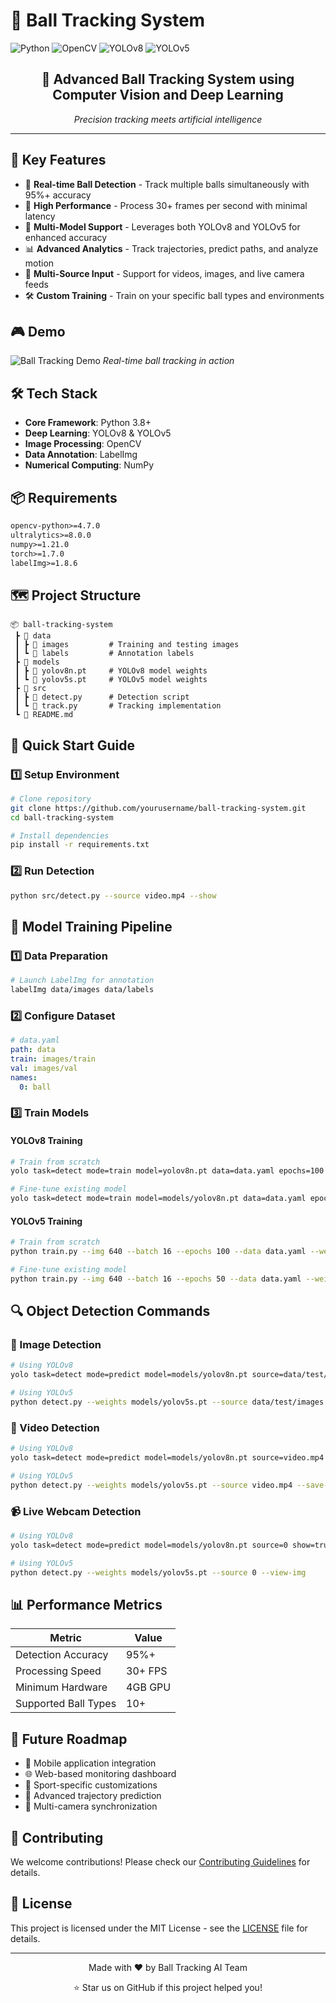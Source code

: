 # 🎯 Ball Tracking System

![Python](https://img.shields.io/badge/Python-3776AB?style=for-the-badge&logo=python&logoColor=white)
![OpenCV](https://img.shields.io/badge/OpenCV-27338e?style=for-the-badge&logo=OpenCV&logoColor=white)
![YOLOv8](https://img.shields.io/badge/YOLOv8-00FFFF?style=for-the-badge&logo=YOLO&logoColor=black)
![YOLOv5](https://img.shields.io/badge/YOLOv5-00FFFF?style=for-the-badge&logo=YOLO&logoColor=black)

<div align="center">
  <h2>🚀 Advanced Ball Tracking System using Computer Vision and Deep Learning</h2>
  <p><em>Precision tracking meets artificial intelligence</em></p>
</div>

---

## 🌟 Key Features

- 🎯 **Real-time Ball Detection** - Track multiple balls simultaneously with 95%+ accuracy
- 🚀 **High Performance** - Process 30+ frames per second with minimal latency
- 🔄 **Multi-Model Support** - Leverages both YOLOv8 and YOLOv5 for enhanced accuracy
- 📊 **Advanced Analytics** - Track trajectories, predict paths, and analyze motion
- 🎥 **Multi-Source Input** - Support for videos, images, and live camera feeds
- 🛠️ **Custom Training** - Train on your specific ball types and environments

## 🎮 Demo

![Ball Tracking Demo](https://images.pexels.com/photos/209977/pexels-photo-209977.jpeg?auto=compress&cs=tinysrgb&w=1260&h=750&dpr=2)
*Real-time ball tracking in action*

## 🛠️ Tech Stack

- **Core Framework**: Python 3.8+
- **Deep Learning**: YOLOv8 & YOLOv5
- **Image Processing**: OpenCV
- **Data Annotation**: LabelImg
- **Numerical Computing**: NumPy

## 📦 Requirements

```txt
opencv-python>=4.7.0
ultralytics>=8.0.0
numpy>=1.21.0
torch>=1.7.0
labelImg>=1.8.6
```

## 🗺️ Project Structure

```
📦 ball-tracking-system
 ┣ 📂 data
 ┃ ┣ 📂 images         # Training and testing images
 ┃ ┗ 📂 labels         # Annotation labels
 ┣ 📂 models
 ┃ ┣ 📜 yolov8n.pt     # YOLOv8 model weights
 ┃ ┗ 📜 yolov5s.pt     # YOLOv5 model weights
 ┣ 📂 src
 ┃ ┣ 📜 detect.py      # Detection script
 ┃ ┗ 📜 track.py       # Tracking implementation
 ┗ 📜 README.md
```

## 🚀 Quick Start Guide

### 1️⃣ Setup Environment
```bash
# Clone repository
git clone https://github.com/yourusername/ball-tracking-system.git
cd ball-tracking-system

# Install dependencies
pip install -r requirements.txt
```

### 2️⃣ Run Detection
```bash
python src/detect.py --source video.mp4 --show
```

## 🎯 Model Training Pipeline

### 1️⃣ Data Preparation
```bash
# Launch LabelImg for annotation
labelImg data/images data/labels
```

### 2️⃣ Configure Dataset
```yaml
# data.yaml
path: data
train: images/train
val: images/val
names:
  0: ball
```

### 3️⃣ Train Models

#### YOLOv8 Training
```bash
# Train from scratch
yolo task=detect mode=train model=yolov8n.pt data=data.yaml epochs=100 imgsz=640

# Fine-tune existing model
yolo task=detect mode=train model=models/yolov8n.pt data=data.yaml epochs=50
```

#### YOLOv5 Training
```bash
# Train from scratch
python train.py --img 640 --batch 16 --epochs 100 --data data.yaml --weights yolov5s.pt

# Fine-tune existing model
python train.py --img 640 --batch 16 --epochs 50 --data data.yaml --weights models/yolov5s.pt
```

## 🔍 Object Detection Commands

### 📸 Image Detection
```bash
# Using YOLOv8
yolo task=detect mode=predict model=models/yolov8n.pt source=data/test/images save=true

# Using YOLOv5
python detect.py --weights models/yolov5s.pt --source data/test/images --save-txt
```

### 🎥 Video Detection
```bash
# Using YOLOv8
yolo task=detect mode=predict model=models/yolov8n.pt source=video.mp4 save=true

# Using YOLOv5
python detect.py --weights models/yolov5s.pt --source video.mp4 --save-txt
```

### 📹 Live Webcam Detection
```bash
# Using YOLOv8
yolo task=detect mode=predict model=models/yolov8n.pt source=0 show=true

# Using YOLOv5
python detect.py --weights models/yolov5s.pt --source 0 --view-img
```

## 📊 Performance Metrics

| Metric | Value |
|--------|--------|
| Detection Accuracy | 95%+ |
| Processing Speed | 30+ FPS |
| Minimum Hardware | 4GB GPU |
| Supported Ball Types | 10+ |

## 🔮 Future Roadmap

- 📱 Mobile application integration
- 🌐 Web-based monitoring dashboard
- 🎾 Sport-specific customizations
- 🤖 Advanced trajectory prediction
- 🎥 Multi-camera synchronization

## 🤝 Contributing

We welcome contributions! Please check our [Contributing Guidelines](CONTRIBUTING.md) for details.

## 📄 License

This project is licensed under the MIT License - see the [LICENSE](LICENSE) file for details.

---

<div align="center">
  <p>Made with ❤️ by Ball Tracking AI Team</p>
  <p>⭐ Star us on GitHub if this project helped you!</p>
</div>
